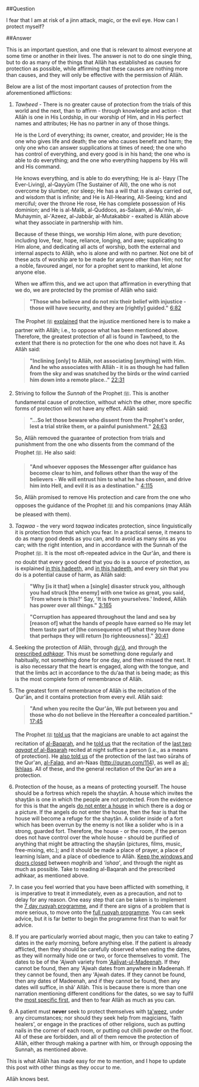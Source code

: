 [published: true]:/
[date: 2015-08-05]:/
[title: How Can I Protect Myself?]:/

##Question

I fear that I am at risk of a jinn attack, magic, or the evil eye. How can I protect myself?

##Answer

This is an important question, and one that is relevant to almost everyone at some time or another in their lives. The answer is not to do one single thing, but to do as many of the things that Allāh has established as causes for protection as possible, while affirming that these causes are nothing more than causes, and they will only be effective with the permission of Allāh.

Below are a list of the most important causes of protection from the aforementioned afflictions:

1. *Tawḥeed* - There is no greater cause of protection from the trials of this world and the next, than to affirm - through knowledge and action - that Allāh is one in His Lordship, in our worship of Him, and in His perfect names and attributes; He has no partner in any of those things.
	 
	 He is the Lord of everything; its owner, creator, and provider; He is the one who gives life and death; the one who causes benefit and harm; the only one who can answer supplications at times of need; the one who has control of everything, and every good is in his hand; the one who is able to do everything; and the one who everything happens by His will and His command.
	 
	 He knows everything, and is able to do everything; He is al- Ḥayy (The Ever-Living), al-Qayyūm (The Sustainer of All), the one who is not overcome by slumber, nor sleep; He has a will that is always carried out, and wisdom that is infinite; and He is All-Hearing, All-Seeing; kind and merciful; over the throne He rose, He has complete possession of His dominion; and He is al-Malik, al-Quddoos, as-Salaam, al-Mu'min, al-Muhaymin, al-'Azeez, al-Jabbār, al-Mutakabbir - exalted is Allāh above what they associate in partnership with him.
	 
	 Because of these things, we worship Him alone, with pure devotion; including love, fear, hope, reliance, longing, and awe; supplicating to Him alone, and dedicating all acts of worship, both the external and internal aspects to Allāh, who is alone and with no partner. Not one bit of these acts of worship are to be made for anyone other than Him; not for a noble, favoured angel, nor for a prophet sent to mankind, let alone anyone else.
	 
	 When we affirm this, and we act upon that affirmation in everything that we do, we are protected by the promise of Allāh who said:
	 
	 > **"Those who believe and do not mix their belief with injustice - those will have security, and they are [rightly] guided."** [6:82](http://quran.com/6/82)
	 
	 The Prophet ﷺ [explained](http://sunnah.com/bukhari/60/40) that the injustice mentioned here is to make a partner with Allāh; i.e., to oppose what has been mentioned above. Therefore, the greatest protection of all is found in Tawḥeed, to the extent that there is no protection for the one who does not have it. As Allāh said:
	 
	 > **"Inclining [only] to Allāh, not associating [anything] with Him. And he who associates with Allāh - it is as though he had fallen from the sky and was snatched by the birds or the wind carried him down into a remote place.."** [22:31](http://quran.com/22/31)
	 
2. Striving to follow the *Sunnah* of the Prophet ﷺ. This is another fundamental cause of protection, without which the other, more specific forms of protection will not have any effect. Allāh said:

	 > **"...So let those beware who dissent from the Prophet's order, lest a trial strike them, or a painful punishment."** [24:63](http://quran.com/24/63)
	 
	 So, Allāh removed the guarantee of protection from trials and punishment from the one who dissents from the command of the Prophet ﷺ. He also said:
	 
	 > **"And whoever opposes the Messenger after guidance has become clear to him, and follows other than the way of the believers - We will entrust him to what he has chosen, and drive him into Hell, and evil it is as a destination."** [4:115](http://quran.com/4/115)
	 
	 So, Allāh promised to remove His protection and care from the one who opposes the guidance of the Prophet ﷺ and his companions (may Allāh be pleased with them).
	 
3. *Taqwaa* - the very word *taqwaa* indicates protection, since linguistically it is protection from that which you fear. In a practical sense, it means to do as many good deeds as you can, and to avoid as many sins as you can; with the right intention, and in accordance with the Sunnah of the Prophet ﷺ. It is the most oft-repeated advice in the Qur'ān, and there is no doubt that every good deed that you do is a source of protection, as is explained [in this hadeeth](http://sunnah.com/bukhari/81/91), and [in this hadeeth](http://sunnah.com/muslim/1/220), and every sin that you do is a potential cause of harm, as Allāh said:

	 > **"Why [is it that] when a [single] disaster struck you, although you had struck [the enemy] with one twice as great, you said, 'From where is this?' Say, 'It is from yourselves.' Indeed, Allāh has power over all things."** [3:165](http://quran.com/3/165)
	 
	 > **"Corruption has appeared throughout the land and sea by [reason of] what the hands of people have earned so He may let them taste part of [the consequence of] what they have done that perhaps they will return [to righteousness]."** [30:41](http://quran.com/30/41)
	 
4. Seeking the protection of Allāh, through [*du‘ā*](http://duas.com/search.php?search=protection), and through the [prescribed *adhkaar*](http://muhammadtim.com/protectys). This must be something done regularly and habitually, not something done for one day, and then missed the next. It is also necessary that the heart is engaged, along with the tongue, and that the limbs act in accordance to the du‘aa that is being made; as this is the most complete form of remembrance of Allāh.

5. The greatest form of remembrance of Allāh is the recitation of the Qur'ān, and it contains protection from every evil. Allāh said:

	 > **"And when you recite the Qur'ān, We put between you and those who do not believe in the Hereafter a concealed partition."** [17:45](http://quran.com/45)
	 
	 The Prophet ﷺ [told us](http://sunnah.com/muslim/6/302) that the magicians are unable to act against the recitation of [al-Baqarah](http://quran.com/2), and he [told us](http://sunnah.com/muslim/6/306) that the recitation of the [last two *aayaat* of al-Baqarah](http://quran.com/2/285-286) recited at night suffice a person (i.e., as a means of protection). He [also told us](http://sunnah.com/urn/721930) of the protection of the last two sūrahs of the Qur'an, [al-Falaq](http://quran.com/113), and an-Naas (http://quran.com/114), as well as [al-Ikhlaas](http://quran.com/114). All of these, and the general recitation of the Qur'an are a protection.
	 
6. Protection of the house, as a means of protecting yourself. The house should be a fortress which repels the shayṭān. A house which invites the shayṭān is one in which the people are not protected. From the evidence for this is that the angels [do not enter a house](http://sunnah.com/muslim/37/129) in which there is a dog or a picture. If the angels do not enter the house, then the fear is that the house will become a refuge for the shayṭān. A solider inside of a fort which has been overrun by the enemy is not like a solider who is in a strong, guarded fort. Therefore, the house - or the room, if the person does not have control over the whole house - should be purified of anything that might be attracting the shayṭān (pictures, films, music, free-mixing, etc.); and it should be made a place of prayer, a place of learning Islam, and a place of obedience to Allāh. [Keep the windows and doors closed](http://muhammadtim.com/atnight) between *maghrib* and *‘ishaa’*, and through the night as much as possible. Take to reading al-Baqarah and the prescribed adhkaar, as mentioned above.

7. In case you feel worried that you have been afflicted with something, it is imperative to treat it immediately, even as a precaution, and not to delay for any reason. One easy step that can be taken is to implement the [7 day ruqyah programme](http://muhammadtim.com/7dayrd), and if there are signs of a problem that is more serious, to move onto the [full ruqyah programme](http://muhammadtim.com/programme). You can seek advice, but it is far better to begin the programme first than to wait for advice.

8. If you are particularly worried about magic, then you can take to eating 7 dates in the early morning, before anything else. If the patient is already afflicted, then they should be carefully observed when eating the dates, as they will normally hide one or two, or force themselves to vomit. The dates to be of the *'Ajwah* variety from ['Aaliyat-ul-Madeenah](https://goo.gl/maps/OCCwa). If they cannot be found, then any 'Ajwah dates from anywhere in Madeenah. If they cannot be found, then any 'Ajwah dates. If they cannot be found, then any dates of Madeenah, and if they cannot be found, then any dates will suffice, in shā' Allāh. This is because there is more than one narration mentioning different conditions for the dates, so we say to fulfil the [most specific first](http://sunnah.com/muslim/36/215), and then to fear Allāh as much as you can.

9. A patient must **never** seek to protect themselves with [ta'weez](http://muhammadtim.com/taweez), under any circumstances; nor should they seek help from magicians, 'faith healers', or engage in the practices of other religions, such as putting nails in the corner of each room, or putting out chilli powder on the floor. All of these are forbidden, and all of them remove the protection of Allāh, either through making a partner with him, or through opposing the Sunnah, as mentioned above.

This is what Allāh has made easy for me to mention, and I hope to update this post with other things as they occur to me.

Allāh knows best.

 
